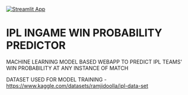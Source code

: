 [![Streamlit App](https://static.streamlit.io/badges/streamlit_badge_black_white.svg)](https://share.streamlit.io/whitewolf47/ipl_ingame_win_probability/main/app.py)

# IPL INGAME WIN PROBABILITY PREDICTOR
MACHINE LEARNING MODEL BASED WEBAPP TO PREDICT IPL TEAMS' WIN PROBABILITY AT ANY INSTANCE OF MATCH

DATASET USED FOR MODEL TRAINING - https://www.kaggle.com/datasets/ramjidoolla/ipl-data-set
